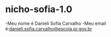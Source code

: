 # nicho-sofia-1.0

-Meu nome é Danieli Sofia Carvalho 
-Meu email é:danieli.sofia.carvalho@escola.pr.gov.br

